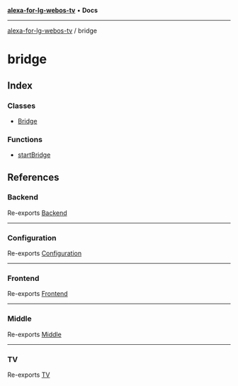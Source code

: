 [**alexa-for-lg-webos-tv**](../README.md) • **Docs**

***

[alexa-for-lg-webos-tv](../modules.md) / bridge

# bridge

## Index

### Classes

- [Bridge](classes/Bridge.md)

### Functions

- [startBridge](functions/startBridge.md)

## References

### Backend

Re-exports [Backend](lib/backend/classes/Backend.md)

***

### Configuration

Re-exports [Configuration](lib/configuration/classes/Configuration.md)

***

### Frontend

Re-exports [Frontend](lib/frontend/classes/Frontend.md)

***

### Middle

Re-exports [Middle](lib/middle/classes/Middle.md)

***

### TV

Re-exports [TV](lib/backend/tv/interfaces/TV.md)
